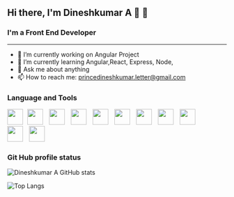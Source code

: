 
## Hi there, I'm Dineshkumar A :tada: 👋

### I'm a Front End Developer
***

- 🔭 I’m currently working on Angular Project
- 🌱 I’m currently learning  Angular,React, Express, Node, 
- 💬 Ask me about anything
- 📫 How to reach me: princedineshkumar.letter@gmail.com

### Language and  Tools

<img src="https://cdn.jsdelivr.net/gh/devicons/devicon@latest/icons/html5/html5-plain-wordmark.svg" width=36px; style="padding-right:10px;"><img src="https://cdn.jsdelivr.net/gh/devicons/devicon@latest/icons/css3/css3-original-wordmark.svg" width=36px style="padding-right:10px;">
<img src="https://cdn.jsdelivr.net/gh/devicons/devicon@latest/icons/javascript/javascript-original.svg" width=36px style="padding-right:10px;">
 <img src="https://cdn.jsdelivr.net/gh/devicons/devicon@latest/icons/typescript/typescript-original.svg" width=36px style="padding-right:10px;">
 <img src="https://cdn.jsdelivr.net/gh/devicons/devicon@latest/icons/angular/angular-original.svg" width=36px style="padding-right:10px;">
 <img src="https://cdn.jsdelivr.net/gh/devicons/devicon@latest/icons/vscode/vscode-original.svg" width=36px style="padding-right:10px;">
<img src="https://cdn.jsdelivr.net/gh/devicons/devicon@latest/icons/amazonwebservices/amazonwebservices-original-wordmark.svg" width=36px style="padding-right:10px;"/>
<img src="https://cdn.jsdelivr.net/gh/devicons/devicon@latest/icons/bootstrap/bootstrap-original.svg" width=36px style="padding-right:10px;">
 <img src="https://cdn.jsdelivr.net/gh/devicons/devicon@latest/icons/github/github-original-wordmark.svg"  width=36px style="padding-right:10px;">    
<img src="https://cdn.jsdelivr.net/gh/devicons/devicon@latest/icons/githubactions/githubactions-original.svg" width=36px style="padding-right:10px;">
<img src="https://cdn.jsdelivr.net/gh/devicons/devicon@latest/icons/git/git-original-wordmark.svg" width=36px style="padding-right:10px;">
                             


### Git Hub profile status
    
![Dineshkumar A GitHub stats](https://github-readme-stats.vercel.app/api?username=princedinesh007&show_icons=true)
          
![Top Langs](https://github-readme-stats.vercel.app/api/top-langs/?username=princedinesh007)
